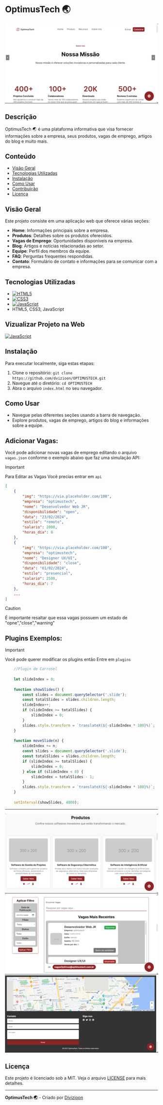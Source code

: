 # OptimusTech 🌏
<img src="./assets/screenshots/01.png" alt="logo"/>

## Descrição
OptimusTech 🌏 é uma plataforma informativa que visa fornecer informações sobre a empresa, seus produtos, vagas de emprego, artigos do blog e muito mais.

## Conteúdo
- [Visão Geral](#visão-geral)
- [Tecnologias Utilizadas](#tecnologias-utilizadas)
- [Instalação](#instalação)
- [Como Usar](#como-usar)
- [Contribuição](#contribuição)
- [Licença](#licença)

## Visão Geral
Este projeto consiste em uma aplicação web que oferece várias seções:
- **Home**: Informações principais sobre a empresa.
- **Produtos**: Detalhes sobre os produtos oferecidos.
- **Vagas de Emprego**: Oportunidades disponíveis na empresa.
- **Blog**: Artigos e notícias relacionadas ao setor.
- **Equipe**: Perfil dos membros da equipe.
- **FAQ**: Perguntas frequentes respondidas.
- **Contato**: Formulário de contato e informações para se comunicar com a empresa.

## Tecnologias Utilizadas
- [![HTML5](https://img.shields.io/badge/HTML-5-orange)](https://developer.mozilla.org/en-US/docs/Web/Guide/HTML/HTML5)
- [![CSS3](https://img.shields.io/badge/CSS-3-blue)](https://developer.mozilla.org/en-US/docs/Web/CSS/CSS3)
- [![JavaScript](https://img.shields.io/badge/JavaScript-ES6-yellow)](https://developer.mozilla.org/en-US/docs/Web/JavaScript)
- HTML5, CSS3, JavaScript

## Vizualizar Projeto na Web
[![JavaScript](https://img.shields.io/badge/click_aqui!!!-OPTIMUSTECH-brown)](https://dvizioon.github.io/OPTIMUSTECH/)

## Instalação
Para executar localmente, siga estas etapas:

1. Clone o repositório: `git clone https://github.com/dvizioon/OPTIMUSTECH.git`
2. Navegue até o diretório: `cd OPTIMUSTECH`
3. Abra o arquivo `index.html` no seu navegador.

## Como Usar
- Navegue pelas diferentes seções usando a barra de navegação.
- Explore produtos, vagas de emprego, artigos do blog e informações sobre a equipe.

## Adicionar Vagas:
Você pode adicionar novas vagas de emprego editando o arquivo `vagas.json` conforme o exemplo abaixo que faz uma simulação API:

> [!IMPORTANT]
> Para Editar as Vagas Você precias entrar em `api`


```json
[
    {
        "img": "https://via.placeholder.com/100",
        "empresa": "optimustech",
        "nome": "Desenvolvedor Web JR",
        "disponibilidade": "open",
        "data": "23/02/2024",
        "estilo": "remoto",
        "salario": 2000,
        "horas_dia": 8
    },
    {
        "img": "https://via.placeholder.com/100",
        "empresa": "optimustech",
        "nome": "Designer UX/UI",
        "disponibilidade": "close",
        "data": "01/02/2024",
        "estilo": "presencial",
        "salario": 2500,
        "horas_dia": 7
    },
    ...
]

```
> [!CAUTION]
> É importante resaltar que essa vagas possuem um estado de "opne","close","warning"

## Plugins Exemplos:


> [!IMPORTANT]
> Você pode querer modificar os plugins então Entre em `plugins`

```javascript
    //Plugin de Carrosel

    let slideIndex = 0;

    function showSlides() {
        const slides = document.querySelector('.slide');
        const totalSlides = slides.children.length;
        slideIndex++;
        if (slideIndex >= totalSlides) {
            slideIndex = 0;
        }
        slides.style.transform = `translateX(${-slideIndex * 100}%)`;
    }

    function moveSlide(n) {
        slideIndex += n;
        const slides = document.querySelector('.slide');
        const totalSlides = slides.children.length;
        if (slideIndex >= totalSlides) {
            slideIndex = 0;
        } else if (slideIndex < 0) {
            slideIndex = totalSlides - 1;
        }
        slides.style.transform = `translateX(${-slideIndex * 100}%)`;
    }

    setInterval(showSlides, 4000);

```
<hr>
<img src="./assets/screenshots/02.png" alt="logo"/>
<img src="./assets/screenshots/03.png" alt="logo"/>
<img src="./assets/screenshots/04.png" alt="logo"/>


## Licença
Este projeto é licenciado sob a MIT. Veja o arquivo [LICENSE](./LICENSE) para mais detalhes.

---

**OptimusTech 🌏** - Criado por [Divizioon](https://github.com/dvizioon)
